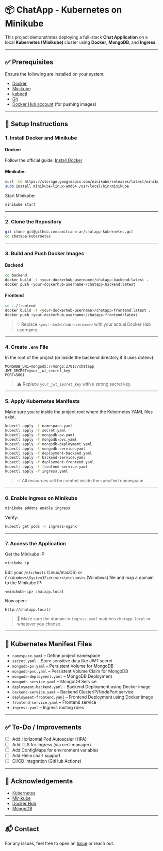 # 📦 ChatApp - Kubernetes on Minikube

This project demonstrates deploying a full-stack **Chat Application** on a local **Kubernetes (Minikube)** cluster using **Docker**, **MongoDB**, and **Ingress**.

---

## ✅ Prerequisites

Ensure the following are installed on your system:

- [Docker](https://docs.docker.com/get-docker/)
- [Minikube](https://minikube.sigs.k8s.io/docs/start/)
- [kubectl](https://kubernetes.io/docs/tasks/tools/)
- [Git](https://git-scm.com/)
- [Docker Hub account](https://hub.docker.com/) (for pushing images)

---

## 🚀 Setup Instructions

### 1. Install Docker and Minikube

#### Docker:
Follow the official guide: [Install Docker](https://docs.docker.com/get-docker/)

#### Minikube:
```bash
curl -LO https://storage.googleapis.com/minikube/releases/latest/minikube-linux-amd64
sudo install minikube-linux-amd64 /usr/local/bin/minikube
```

Start Minikube:
```bash
minikube start
```

---

### 2. Clone the Repository

```bash
git clone git@github.com:amitrana-ar/chatapp-kubernetes.git
cd chatapp-kubernetes
```

---

### 3. Build and Push Docker Images

#### Backend

```bash
cd backend
docker build -t <your-dockerhub-username>/chatapp-backend:latest .
docker push <your-dockerhub-username>/chatapp-backend:latest
```

#### Frontend

```bash
cd ../frontend
docker build -t <your-dockerhub-username>/chatapp-frontend:latest .
docker push <your-dockerhub-username>/chatapp-frontend:latest
```

> 💡 Replace `<your-dockerhub-username>` with your actual Docker Hub username.

---

### 4. Create `.env` File

In the root of the project (or inside the backend directory if it uses dotenv):

```env
MONGODB_URI=mongodb://mongo:27017/chatapp
JWT_SECRET=your_jwt_secret_key
PORT=5001
```

> ⚠️ Replace `your_jwt_secret_key` with a strong secret key.

---

### 5. Apply Kubernetes Manifests

Make sure you're inside the project root where the Kubernetes YAML files exist.

```bash
kubectl apply -f namespace.yaml
kubectl apply -f secret.yaml
kubectl apply -f mongodb-pv.yaml
kubectl apply -f mongodb-pvc.yaml
kubectl apply -f mongodb-deployment.yaml
kubectl apply -f mongodb-service.yaml
kubectl apply -f deployment-backend.yaml
kubectl apply -f backend-service.yaml
kubectl apply -f deployment-frontend.yaml
kubectl apply -f frontend-service.yaml
kubectl apply -f ingress.yaml
```

> ✅ All resources will be created inside the specified namespace.

---

### 6. Enable Ingress on Minikube

```bash
minikube addons enable ingress
```

Verify:
```bash
kubectl get pods -n ingress-nginx
```

---

### 7. Access the Application

Get the Minikube IP:

```bash
minikube ip
```

Edit your `/etc/hosts` (Linux/macOS) or `C:\Windows\System32\drivers\etc\hosts` (Windows) file and map a domain to the Minikube IP:

```
<minikube-ip> chatapp.local
```

Now open:

```
http://chatapp.local/
```

> 🧠 Make sure the domain in `ingress.yaml` matches `chatapp.local` or whatever you choose.

---

## 📁 Kubernetes Manifest Files

- `namespace.yaml` – Define project namespace
- `secret.yaml` – Store sensitive data like JWT secret
- `mongodb-pv.yaml` – Persistent Volume for MongoDB
- `mongodb-pvc.yaml` – Persistent Volume Claim for MongoDB
- `mongodb-deployment.yaml` – MongoDB Deployment
- `mongodb-service.yaml` – MongoDB Service
- `deployment-backend.yaml` – Backend Deployment using Docker image
- `backend-service.yaml` – Backend ClusterIP/NodePort service
- `deployment-frontend.yaml` – Frontend Deployment using Docker image
- `frontend-service.yaml` – Frontend service
- `ingress.yaml` – Ingress routing rules

---

## ✅ To-Do / Improvements

- [ ] Add Horizontal Pod Autoscaler (HPA)
- [ ] Add TLS for Ingress (via cert-manager)
- [ ] Add ConfigMaps for environment variables
- [ ] Add Helm chart support
- [ ] CI/CD integration (GitHub Actions)

---

## 🙏 Acknowledgements

- [Kubernetes](https://kubernetes.io/)
- [Minikube](https://minikube.sigs.k8s.io/)
- [Docker Hub](https://hub.docker.com/)
- [MongoDB](https://www.mongodb.com/)

---

## 📬 Contact

For any issues, feel free to open an [Issue](https://github.com/amitrana-ar/chatapp-kubernetes/issues) or reach out.

